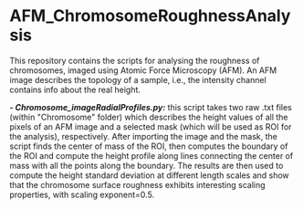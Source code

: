 # AFM_ChromosomeRoughnessAnalysis

This repository contains the scripts for analysing the roughness of chromosomes, imaged using Atomic Force Microscopy (AFM). An AFM image describes the topology of a sample, i.e., the intensity channel contains info about the real height.

**_- Chromosome_imageRadialProfiles.py:_** this script takes two raw .txt files (within "Chromosome" folder) which describes the height values of all the pixels of an AFM image and a selected mask (which will be used as ROI for the analysis), respectively. After importing the image and the mask, the script finds the center of mass of the ROI, then computes the boundary of the ROI and compute the height profile along lines connecting the center of mass with all the points along the boundary. The results are then used to compute the height standard deviation at different length scales and show that the chromosome surface roughness exhibits interesting scaling properties, with scaling exponent=0.5. 